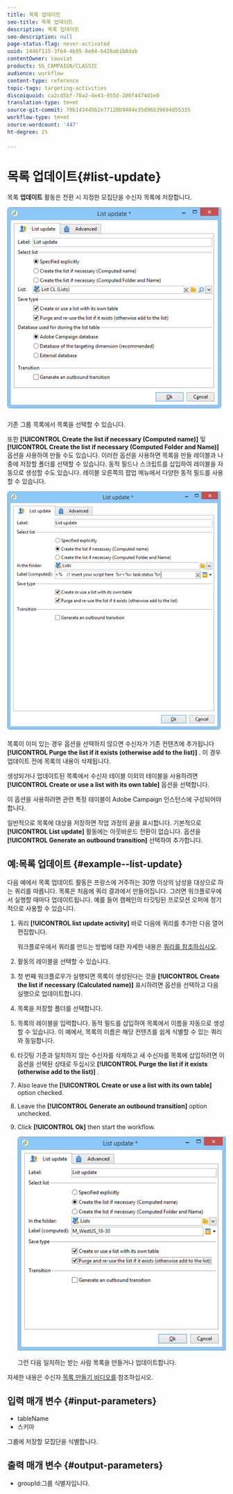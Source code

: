 ```yaml
---
title: 목록 업데이트
seo-title: 목록 업데이트
description: 목록 업데이트
seo-description: null
page-status-flag: never-activated
uuid: 1446f115-3f64-4b95-8e04-6426ab1b8dab
contentOwner: sauviat
products: SG_CAMPAIGN/CLASSIC
audience: workflow
content-type: reference
topic-tags: targeting-activities
discoiquuid: ca2cd5bf-78a2-4e43-955d-206f4474d1e0
translation-type: tm+mt
source-git-commit: 70b143445b2e77128b9404e35d96b39694d55335
workflow-type: tm+mt
source-wordcount: '447'
ht-degree: 1%

---
```



# 목록 업데이트{#list-update}

목록 **업데이트** 활동은 전환 시 지정한 모집단을 수신자 목록에 저장합니다.

![](assets/s_user_segmentation_update_group.png)

기존 그룹 목록에서 목록을 선택할 수 있습니다.

또한 **[!UICONTROL Create the list if necessary (Computed name)]** 및 **[!UICONTROL Create the list if necessary (Computed Folder and Name)]** 옵션을 사용하여 만들 수도 있습니다. 이러한 옵션을 사용하면 목록을 만들 레이블과 나중에 저장할 폴더를 선택할 수 있습니다. 동적 필드나 스크립트를 삽입하여 레이블을 자동으로 생성할 수도 있습니다. 레이블 오른쪽의 팝업 메뉴에서 다양한 동적 필드를 사용할 수 있습니다.

![](assets/s_user_segmentation_update_list_calc.png)

목록이 이미 있는 경우 옵션을 선택하지 않으면 수신자가 기존 컨텐츠에 추가됩니다 **[!UICONTROL Purge the list if it exists (otherwise add to the list)]** . 이 경우 업데이트 전에 목록의 내용이 삭제됩니다.

생성되거나 업데이트된 목록에서 수신자 테이블 이외의 테이블을 사용하려면 **[!UICONTROL Create or use a list with its own table]** 옵션을 선택합니다.

이 옵션을 사용하려면 관련 특정 테이블이 Adobe Campaign 인스턴스에 구성되어야 합니다.

일반적으로 목록에 대상을 저장하면 작업 과정의 끝을 표시합니다. 기본적으로 **[!UICONTROL List update]** 활동에는 아웃바운드 전환이 없습니다. 옵션을 **[!UICONTROL Generate an outbound transition]** 선택하여 추가합니다.

## 예:목록 업데이트 {#example--list-update}

다음 예에서 목록 업데이트 활동은 프랑스에 거주하는 30명 이상의 남성을 대상으로 하는 쿼리를 따릅니다. 목록은 처음에 쿼리 결과에서 만들어집니다. 그러면 워크플로우에서 실행할 때마다 업데이트됩니다. 예를 들어 캠페인의 타깃팅된 프로모션 오퍼에 정기적으로 사용할 수 있습니다.

1. 쿼리 **[!UICONTROL list update activity]** 바로 다음에 쿼리를 추가한 다음 열어 편집합니다.

   워크플로우에서 쿼리를 만드는 방법에 대한 자세한 내용은 [쿼리를 참조하십시오](../../workflow/using/query.md).

1. 활동의 레이블을 선택할 수 있습니다.
1. 첫 번째 워크플로우가 실행되면 목록이 생성된다는 것을 **[!UICONTROL Create the list if necessary (Calculated name)]** 표시하려면 옵션을 선택하고 다음 실행으로 업데이트합니다.
1. 목록을 저장할 폴더를 선택합니다.
1. 목록의 레이블을 입력합니다. 동적 필드를 삽입하여 목록에서 이름을 자동으로 생성할 수 있습니다. 이 예에서, 목록의 이름은 해당 컨텐츠를 쉽게 식별할 수 있는 쿼리와 동일합니다.
1. 타깃팅 기준과 일치하지 않는 수신자를 삭제하고 새 수신자를 목록에 삽입하려면 이 옵션을 선택된 상태로 두십시오 **[!UICONTROL Purge the list if it exists (otherwise add to the list)]** .
1. Also leave the **[!UICONTROL Create or use a list with its own table]** option checked.
1. Leave the **[!UICONTROL Generate an outbound transition]** option unchecked.
1. Click **[!UICONTROL Ok]** then start the workflow.

   ![](assets/s_user_segmentation_update_list_calc_example.png)

   그런 다음 일치하는 받는 사람 목록을 만들거나 업데이트합니다.

자세한 내용은 수신자 [목록 만들기 비디오를](https://docs.adobe.com/content/help/en/campaign-classic-learn/tutorials/profile-management/creating-a-list-of-recipients.html) 참조하십시오.

## 입력 매개 변수 {#input-parameters}

* tableName
* 스키마

그룹에 저장할 모집단을 식별합니다.

## 출력 매개 변수 {#output-parameters}

* groupId:그룹 식별자입니다.
